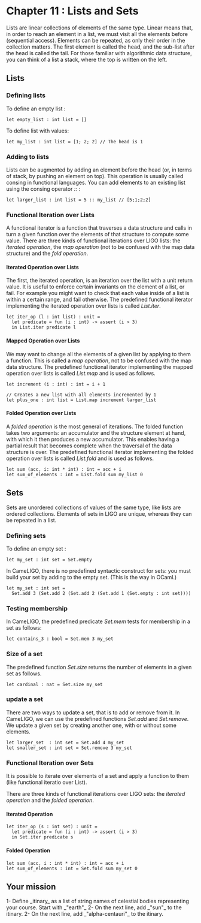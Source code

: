 # Chapter 11 : Lists and Sets

<dialog character="pilot">Please now plot our course as a list of destinations.</dialog>

Lists are linear collections of elements of the same type. Linear means that, in order to reach an element in a list, we must visit all the elements before (sequential access). Elements can be repeated, as only their order in the collection matters. The first element is called the head, and the sub-list after the head is called the tail. For those familiar with algorithmic data structure, you can think of a list a stack, where the top is written on the left.

## Lists

### Defining lists

To define an empty list :

```
let empty_list : int list = []
```

To define list with values:

```
let my_list : int list = [1; 2; 2] // The head is 1
```

### Adding to lists

Lists can be augmented by adding an element before the head (or, in terms of stack, by pushing an element on top). This operation is usually called consing in functional languages.
You can add elements to an existing list using the consing operator _::_ :

```
let larger_list : int list = 5 :: my_list // [5;1;2;2]
```

### Functional Iteration over Lists

A functional iterator is a function that traverses a data structure and calls in turn a given function over the elements of that structure to compute some value. There are three kinds of functional iterations over LIGO lists: the *iterated operation*, the *map operation* (not to be confused with the map data structure) and the *fold operation*.

#### Iterated Operation over Lists

The first, the iterated operation, is an iteration over the list with a unit return value. It is useful to enforce certain invariants on the element of a list, or fail.
For example you might want to check that each value inside of a list is within a certain range, and fail otherwise. The predefined functional iterator implementing the iterated operation over lists is called _List.iter_.

```
let iter_op (l : int list) : unit =
  let predicate = fun (i : int) -> assert (i > 3)
  in List.iter predicate l
```

#### Mapped Operation over Lists

We may want to change all the elements of a given list by applying to them a function. This is called a *map operation*, not to be confused with the map data structure. The predefined functional iterator implementing the mapped operation over lists is called _List.map_ and is used as follows.

```
let increment (i : int) : int = i + 1

// Creates a new list with all elements incremented by 1
let plus_one : int list = List.map increment larger_list
```

#### Folded Operation over Lists

A *folded operation* is the most general of iterations. The folded function takes two arguments: an accumulator and the structure element at hand, with which it then produces a new accumulator. This enables having a partial result that becomes complete when the traversal of the data structure is over. The predefined functional iterator implementing the folded operation over lists is called _List.fold_ and is used as follows.

```
let sum (acc, i: int * int) : int = acc + i
let sum_of_elements : int = List.fold sum my_list 0
```

## Sets

Sets are unordered collections of values of the same type, like lists are ordered collections. Elements of sets in LIGO are unique, whereas they can be repeated in a list. 

### Defining sets

To define an empty set :

```
let my_set : int set = Set.empty
```

In CameLIGO, there is no predefined syntactic construct for sets: you must build your set by adding to the empty set. (This is the way in OCaml.)

```
let my_set : int set =
  Set.add 3 (Set.add 2 (Set.add 2 (Set.add 1 (Set.empty : int set))))
```

### Testing membership

In CameLIGO, the predefined predicate _Set.mem_ tests for membership in a set as follows:

```
let contains_3 : bool = Set.mem 3 my_set
```

### Size of a set
 
The predefined function _Set.size_ returns the number of elements in a given set as follows.

```
let cardinal : nat = Set.size my_set
```


### update a set

There are two ways to update a set, that is to add or remove from it. In CameLIGO, we can use the predefined functions _Set.add_ and _Set.remove_. We update a given set by creating another one, with or without some elements.

```
let larger_set  : int set = Set.add 4 my_set
let smaller_set : int set = Set.remove 3 my_set
```

### Functional Iteration over Sets

It is possible to iterate over elements of a set and apply a function to them (like functional iteratio over List).

There are three kinds of functional iterations over LIGO sets: the *iterated operation* and the *folded operation*.

#### Iterated Operation

```
let iter_op (s : int set) : unit =
  let predicate = fun (i : int) -> assert (i > 3)
  in Set.iter predicate s
```

#### Folded Operation

```
let sum (acc, i : int * int) : int = acc + i
let sum_of_elements : int = Set.fold sum my_set 0
```


## Your mission

<!-- prettier-ignore -->1- Define _itinary_ as a list of string names of celestial bodies representing your course. Start with _"earth"_

<!-- prettier-ignore -->2- On the next line, add _"sun"_ to the itinary.

<!-- prettier-ignore -->2- On the next line, add _"alpha-centauri"_ to the itinary.
